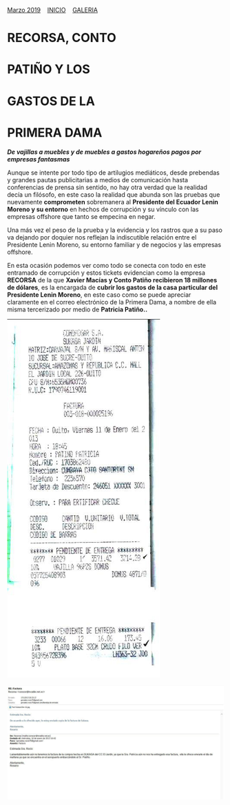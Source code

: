 [Marzo 2019](http://inapapers.org)&nbsp;&nbsp;&nbsp;&nbsp;[INICIO](http://inapapers.org/index.html)&nbsp;&nbsp;&nbsp;&nbsp;[GALERIA](http://inapapers.org/galeria.html)

# RECORSA, CONTO
# PATIÑO Y LOS
# GASTOS DE LA
# PRIMERA DAMA

***De vajillas a muebles y de muebles a gastos hogareños pagos por empresas fantasmas***

Aunque se intente por todo tipo de artilugios mediáticos, desde prebendas y grandes pautas publicitarias a medios de comunicación hasta conferencias de prensa sin sentido, no hay otra verdad que la realidad decía un filósofo, en este caso la realidad que abunda son las pruebas que nuevamente **comprometen** sobremanera al **Presidente del Ecuador Lenin Moreno y su entorno** en hechos de corrupción y su vínculo con las empresas offshore que tanto se empecina en negar.

Una más vez el peso de la prueba y la evidencia y los rastros que a su paso va dejando por doquier nos reflejan la indiscutible relación entre el Presidente Lenin Moreno, su entorno familiar y de negocios y las empresas offshore.

En esta ocasión podemos ver como todo se conecta con todo en este entramado de corrupción y estos tickets evidencian como la empresa **RECORSA** de la que **Xavier Macías y Conto Patiño recibieron 18 millones de dólares**, es la encargada de **cubrir los gastos de la casa particular del Presidente Lenin Moreno**, en este caso como se puede apreciar claramente en el correo electrónico de la Primera Dama, a nombre de ella misma tercerizado por medio de **Patricia Patiño..**


![factura-dama](img/factura-dama.jpg)

![correo-dama](img/correo-dama.jpg)
